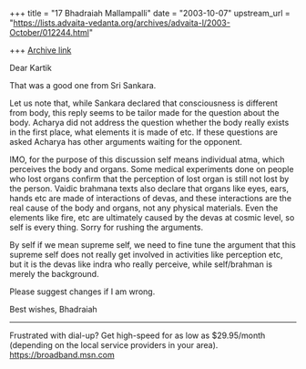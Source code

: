 +++
title = "17 Bhadraiah Mallampalli"
date = "2003-10-07"
upstream_url = "https://lists.advaita-vedanta.org/archives/advaita-l/2003-October/012244.html"

+++
[Archive link](https://lists.advaita-vedanta.org/archives/advaita-l/2003-October/012244.html)

Dear Kartik

That was a good one from Sri Sankara.

Let us note that, while Sankara declared that consciousness is different 
from body, this reply seems to be tailor made for the question about the 
body. Acharya did not address the question whether the body really exists in 
the first place, what elements it is made of etc. If these questions are 
asked Acharya has other arguments waiting for the opponent.

IMO, for the purpose of this discussion self means individual atma, which 
perceives the body and organs. Some medical experiments done on people who 
lost organs confirm that the perception of lost organ is still not lost by 
the person. Vaidic brahmana texts also declare that organs like eyes, ears, 
hands etc are made of interactions of devas, and these interactions are the 
real cause of the body and organs, not any physical materials. Even the 
elements like fire, etc are ultimately caused by the devas at cosmic level, 
so self is every thing. Sorry for rushing the arguments.

By self if we mean supreme self, we need to fine tune the argument that this 
supreme self does not really get involved in activities like perception etc, 
but it is the devas like indra who really perceive, while self/brahman is 
merely the background.

Please suggest changes if I am wrong.

Best wishes,
Bhadraiah

_________________________________________________________________
Frustrated with dial-up? Get high-speed for as low as $29.95/month 
(depending on the local service providers in your area).  
https://broadband.msn.com

